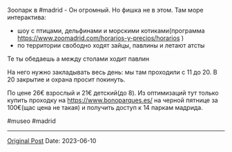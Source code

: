Зоопарк в #madrid - Он огромный. Но фишка не в этом. Там море интерактива:
- шоу с птицами, дельфинами и морскими котиками(программа https://www.zoomadrid.com/horarios-y-precios/horarios )
- по территории свободно ходят зайцы, павлины и летают атсты

Те ты обедаешь а между столами ходит павлин

На него нужно закладывать весь день: мы там проходили с 11 до 20. В 20 закрытие и охрана просит покинуть.

По цене 26€ взрослый и 21€ детский(до 8). Из оптимизаций тут только купить проходку на https://www.bonoparques.es/ на черной пятнице за 100€(щас цена не такая) и получить доступ к 14 паркам мадрида.

#museo #madrid

---
[Original Post](https://t.me/lev2tarragona/1278)
Date: 2023-06-10
